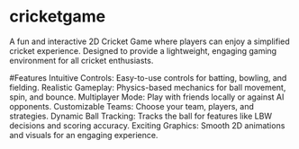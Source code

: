 ﻿# cricketgame
 A fun and interactive 2D Cricket Game where players can enjoy a simplified cricket experience. Designed to provide a lightweight, engaging gaming environment for all cricket enthusiasts.

#Features
Intuitive Controls: Easy-to-use controls for batting, bowling, and fielding.
Realistic Gameplay: Physics-based mechanics for ball movement, spin, and bounce.
Multiplayer Mode: Play with friends locally or against AI opponents.
Customizable Teams: Choose your team, players, and strategies.
Dynamic Ball Tracking: Tracks the ball for features like LBW decisions and scoring accuracy.
Exciting Graphics: Smooth 2D animations and visuals for an engaging experience.
